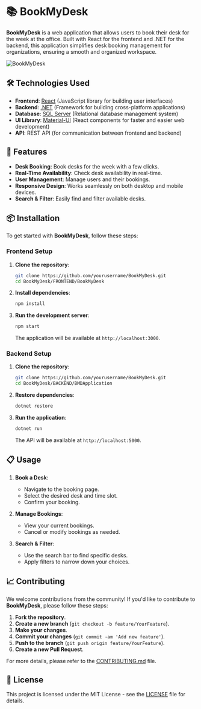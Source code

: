

# 📚 BookMyDesk

**BookMyDesk** is a web application that allows users to book their desk for the week at the office. Built with React for the frontend and .NET for the backend, this application simplifies desk booking management for organizations, ensuring a smooth and organized workspace.

![BookMyDesk](https://via.placeholder.com/1200x400?text=BookMyDesk) 

## 🛠 Technologies Used

- **Frontend**: [React](https://reactjs.org/) (JavaScript library for building user interfaces)
- **Backend**: [.NET](https://dotnet.microsoft.com/) (Framework for building cross-platform applications)
- **Database**: [SQL Server](https://www.microsoft.com/en-us/sql-server) (Relational database management system)
- **UI Library**: [Material-UI](https://mui.com/) (React components for faster and easier web development)
- **API**: REST API (for communication between frontend and backend)

## 🌟 Features

- **Desk Booking**: Book desks for the week with a few clicks.
- **Real-Time Availability**: Check desk availability in real-time.
- **User Management**: Manage users and their bookings.
- **Responsive Design**: Works seamlessly on both desktop and mobile devices.
- **Search & Filter**: Easily find and filter available desks.

## 📦 Installation

To get started with **BookMyDesk**, follow these steps:

### Frontend Setup

1. **Clone the repository**:

   ```bash
   git clone https://github.com/yourusername/BookMyDesk.git
   cd BookMyDesk/FRONTEND/BookMyDesk
   ```

2. **Install dependencies**:

   ```bash
   npm install
   ```

3. **Run the development server**:

   ```bash
   npm start
   ```

   The application will be available at `http://localhost:3000`.

### Backend Setup

1. **Clone the repository**:

   ```bash
   git clone https://github.com/yourusername/BookMyDesk.git
   cd BookMyDesk/BACKEND/BMDApplication
   ```

2. **Restore dependencies**:

   ```bash
   dotnet restore
   ```

3. **Run the application**:

   ```bash
   dotnet run
   ```

   The API will be available at `http://localhost:5000`.

## 📋 Usage

1. **Book a Desk**:
   - Navigate to the booking page.
   - Select the desired desk and time slot.
   - Confirm your booking.

2. **Manage Bookings**:
   - View your current bookings.
   - Cancel or modify bookings as needed.

3. **Search & Filter**:
   - Use the search bar to find specific desks.
   - Apply filters to narrow down your choices.

## 📈 Contributing

We welcome contributions from the community! If you'd like to contribute to **BookMyDesk**, please follow these steps:

1. **Fork the repository**.
2. **Create a new branch** (`git checkout -b feature/YourFeature`).
3. **Make your changes**.
4. **Commit your changes** (`git commit -am 'Add new feature'`).
5. **Push to the branch** (`git push origin feature/YourFeature`).
6. **Create a new Pull Request**.

For more details, please refer to the [CONTRIBUTING.md](CONTRIBUTING.md) file.

## 📝 License

This project is licensed under the MIT License - see the [LICENSE](LICENSE) file for details.
